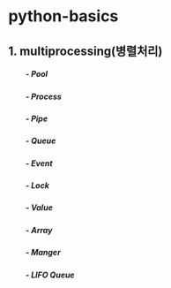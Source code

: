 # python-basics
## 1. multiprocessing(병렬처리)
##### &ensp;&ensp;&ensp;&ensp; - Pool
##### &ensp;&ensp;&ensp;&ensp; - Process
##### &ensp;&ensp;&ensp;&ensp; - Pipe
##### &ensp;&ensp;&ensp;&ensp; - Queue
##### &ensp;&ensp;&ensp;&ensp; - Event
##### &ensp;&ensp;&ensp;&ensp; - Lock
##### &ensp;&ensp;&ensp;&ensp; - Value
##### &ensp;&ensp;&ensp;&ensp; - Array
##### &ensp;&ensp;&ensp;&ensp; - Manger
##### &ensp;&ensp;&ensp;&ensp; - LIFO Queue